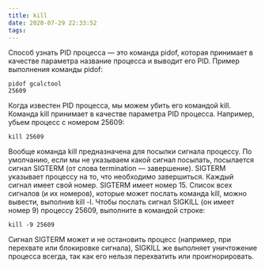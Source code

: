 ```yaml
---
title: kill
date: 2020-07-29 22:33:52
tags:
---
```


Cпособ узнать PID процесса — это команда pidof, которая принимает в качестве параметра название процесса и выводит его PID. Пример выполнения команды pidof:

    pidof gcalctool
    25609

Когда известен PID процесса, мы можем убить его командой kill. Команда kill принимает в качестве параметра PID процесса. Например, убьем процесс с номером 25609:

    kill 25609

Вообще команда kill предназначена для посылки сигнала процессу. По умолчанию, если мы не указываем какой сигнал посылать, посылается сигнал SIGTERM (от слова termination — завершение). SIGTERM указывает процессу на то, что необходимо завершиться. Каждый сигнал имеет свой номер. SIGTERM имеет номер 15. Список всех сигналов (и их номеров), которые может послать команда kill, можно вывести, выполнив kill -l. Чтобы послать сигнал SIGKILL (он имеет номер 9) процессу 25609, выполните в командой строке:

    kill -9 25609

Сигнал SIGTERM может и не остановить процесс (например, при перехвате или блокировке сигнала), SIGKILL же выполняет уничтожение процесса всегда, так как его нельзя перехватить или проигнорировать.

